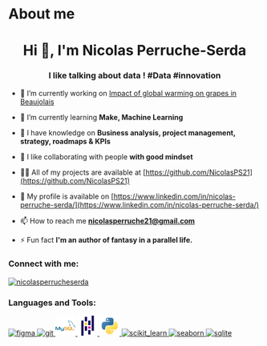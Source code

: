 # About me

<h1 align="center">Hi 👋, I'm Nicolas Perruche-Serda</h1>
<h3 align="center">I like talking about data ! #Data #innovation</h3>

- 🔭 I’m currently working on [Impact of global warming on grapes in Beaujolais](https://github.com/NicolasPS21/data_project_beaujolais_global_warming)

- 🌱 I’m currently learning **Make, Machine Learning**

- 👯 I have knowledge on **Business analysis, project management, strategy, roadmaps & KPIs**

- 🤝 I like collaborating with people **with good mindset**

- 👨‍💻 All of my projects are available at [https://github.com/NicolasPS21](https://github.com/NicolasPS21)

- 📝 My profile is available on [https://www.linkedin.com/in/nicolas-perruche-serda/](https://www.linkedin.com/in/nicolas-perruche-serda/)

- 📫 How to reach me **nicolasperruche21@gmail.com**

- ⚡ Fun fact **I'm an author of fantasy in a parallel life.**

<h3 align="left">Connect with me:</h3>
<p align="left">
<a href="https://kaggle.com/nicolasperrucheserda" target="blank"><img align="center" src="https://raw.githubusercontent.com/rahuldkjain/github-profile-readme-generator/master/src/images/icons/Social/kaggle.svg" alt="nicolasperrucheserda" height="30" width="40" /></a>
</p>

<h3 align="left">Languages and Tools:</h3>
<p align="left"> <a href="https://www.figma.com/" target="_blank" rel="noreferrer"> <img src="https://www.vectorlogo.zone/logos/figma/figma-icon.svg" alt="figma" width="40" height="40"/> </a> <a href="https://git-scm.com/" target="_blank" rel="noreferrer"> <img src="https://www.vectorlogo.zone/logos/git-scm/git-scm-icon.svg" alt="git" width="40" height="40"/> </a> <a href="https://www.mysql.com/" target="_blank" rel="noreferrer"> <img src="https://raw.githubusercontent.com/devicons/devicon/master/icons/mysql/mysql-original-wordmark.svg" alt="mysql" width="40" height="40"/> </a> <a href="https://pandas.pydata.org/" target="_blank" rel="noreferrer"> <img src="https://raw.githubusercontent.com/devicons/devicon/2ae2a900d2f041da66e950e4d48052658d850630/icons/pandas/pandas-original.svg" alt="pandas" width="40" height="40"/> </a> <a href="https://www.python.org" target="_blank" rel="noreferrer"> <img src="https://raw.githubusercontent.com/devicons/devicon/master/icons/python/python-original.svg" alt="python" width="40" height="40"/> </a> <a href="https://scikit-learn.org/" target="_blank" rel="noreferrer"> <img src="https://upload.wikimedia.org/wikipedia/commons/0/05/Scikit_learn_logo_small.svg" alt="scikit_learn" width="40" height="40"/> </a> <a href="https://seaborn.pydata.org/" target="_blank" rel="noreferrer"> <img src="https://seaborn.pydata.org/_images/logo-mark-lightbg.svg" alt="seaborn" width="40" height="40"/> </a> <a href="https://www.sqlite.org/" target="_blank" rel="noreferrer"> <img src="https://www.vectorlogo.zone/logos/sqlite/sqlite-icon.svg" alt="sqlite" width="40" height="40"/> </a> </p>

